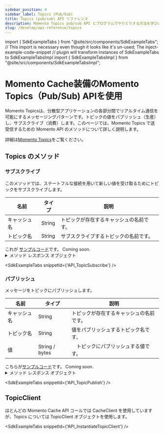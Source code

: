 ```yaml
---
sidebar_position: 4
sidebar_label: Topics (Pub/Sub)
title: Topics (pub/sub) API リファレンス
description: Momento Topics pub/sub API とプログラムでやりとりする方法を学びます。
slug: /develop/api-reference/topics
---
```


import { SdkExampleTabs } from "@site/src/components/SdkExampleTabs";
// This import is necessary even though it looks like it's un-used; The inject-example-code-snippet
// plugin will transform instances of SdkExampleTabs to SdkExampleTabsImpl
import { SdkExampleTabsImpl } from "@site/src/components/SdkExampleTabsImpl";

# Momento Cache装備のMomento Topics（Pub/Sub) APIを使用
Momento Topicsは、分散型アプリケーションの各部分間でリアルタイム通信を可能にするメッセージングパターンです。トピックの値をパブリッシュ（生産）し、サブスクライブ（消費）します。このページでは、Momento Topics で送受信するための Momento API のメソッドについて詳しく説明します。

詳細は[Momento Topics](./../../introduction/momento-topics.md)をご覧ください。

## Topics のメソッド

### サブスクライブ
このメソッドでは、ステートフルな接続を用いて新しい値を受け取るためにトピックをサブスクライブします。

| 名前            | タイプ            | 説明                                   |
| --------------- | --------------- | --------------------------------------------- |
| キャッシュ名       | String          | トピックが存在するキャッシュの名前です。     |
| トピック名       | String          | サブスクライブするトピックの名前です。           |

<Tabs>
  <TabItem value="golang" label="Go" default>
    これが <a href="https://github.com/momentohq/client-sdk-go/blob/main/examples/pubsub-example/main.go#L26">サンプルコード</a>です。
  </TabItem>
  <TabItem value="nodejs" label="Node.js" default>
    Coming soon.
  </TabItem>
</Tabs>

<details>
  <summary>メソッド レスポンス オブジェクト</summary>

* 成功 - サブスクリプション オブジェクトを返します。
* エラー

具体的な情報については[レスポンスオブジェクト](./response-objects.md)をご覧ください。

返されたサブスクリプションオブジェクトをforループに入ると、新しい値がトピックに公開されるとイベントがコードに送信されます。

</details>

<SdkExampleTabs snippetId={'API_TopicSubscribe'} />

### パブリッシュ
メッセージをトピックにパブリッシュします。

| 名前            | タイプ            | 説明                                   |
| --------------- | --------------- | --------------------------------------------- |
| キャッシュ名       | String          | トピックが存在するキャッシュの名前です。     |
| トピック名       | String          | 値をパブリッシュするトピック名です、    |
| 値           | String / bytes  | 　トピックにパブリッシュする値です。                |

<Tabs>
  <TabItem value="golang" label="Go" default>
    こちらが<a href="https://github.com/momentohq/client-sdk-go/blob/main/examples/pubsub-example/main.go#L95">サンプルコード</a>です。
  </TabItem>
  <TabItem value="nodejs" label="Node.js" default>
    Coming soon.
  </TabItem>
</Tabs>

<details>
  <summary>メソッド レスポンス オブジェクト</summary>

* 成功
* 失敗

具体的な情報については[レスポンスオブジェクト](./response-objects.md)をご覧ください。

</details>

<SdkExampleTabs snippetId={'API_TopicPublish'} />

## TopicClient

ほとんどの Momento Cache API コールでは CacheClient を使用していますが、Topics については TopicClient オブジェクトを使用します。

<SdkExampleTabs snippetId={'API_InstantiateTopicClient'} />
